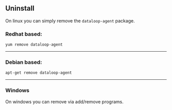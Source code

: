 ## Uninstall


On linux you can simply remove the `dataloop-agent` package.

### Redhat based:

```
yum remove dataloop-agent
```

- - -

### Debian based:

```
apt-get remove dataloop-agent
```
- - -

### Windows

On windows you can remove via add/remove programs.
